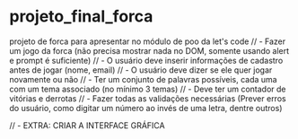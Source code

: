 # projeto_final_forca
projeto de forca para apresentar no módulo de poo da let's code
// - Fazer um jogo da forca (não precisa mostrar nada no DOM, somente usando alert e prompt é suficiente)
// - O usuário deve inserir informações de cadastro antes de jogar (nome, email)
// - O usuário deve dizer se ele quer jogar novamente ou não
// - Ter um conjunto de palavras possíveis, cada uma com um tema associado (no mínimo 3 temas)
// - Deve ter um contador de vitórias e derrotas
// - Fazer todas as validações necessárias (Prever erros do usuário, como digitar um número ao invés de uma letra, dentre outros)

// - EXTRA: CRIAR A INTERFACE GRÁFICA